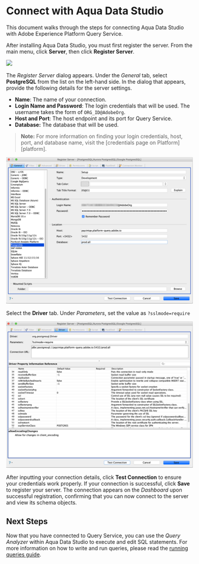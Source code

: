 # Connect with Aqua Data Studio

This document walks through the steps for connecting Aqua Data Studio with Adobe Experience Platform Query Service.

After installing Aqua Data Studio, you must first register the server. From the main menu, click **Server**, then click **Register Server**.

![](images/clients/aqua-data-studio/register-server.png)

The *Register Server* dialog appears. Under the *General* tab, select **PostgreSQL** from the list on the left-hand side. In the dialog that appears, provide the following details for the server settings.

- **Name**: The name of your connection.
- **Login Name and Password**: The login credentials that will be used. The username takes the form of `ORG_ID@AdobeOrg`.
- **Host and Port**: The host endpoint and its port for Query Service. 
- **Database:** The database that will be used.

>**Note:** For more information on finding your login credentials, host, port, and database name, visit the [credentials page on Platform][platform].

![](../images/clients/aqua-data-studio/register-server-general-tab.png)

Select the **Driver** tab. Under *Parameters*, set the value as `?sslmode=require`

![](../images/clients/aqua-data-studio/register-server-driver-tab.png)

After inputting your connection details, click **Test Connection** to ensure your credentials work properly. If your connection is successful, click **Save** to register your server. The connection appears on the *Dashboard* upon successful registration, confirming that you can now connect to the server and view its schema objects.

## Next Steps

Now that you have connected to Query Service, you can use the *Query Analyzer* within Aqua Data Studio to execute and edit SQL statements. For more information on how to write and run queries, please read the [running queries guide][running-queries].

[credentials]: https://platform.adobe.com/query/configuration
[running-queries]: ../queries-and-ui/running-queries.md